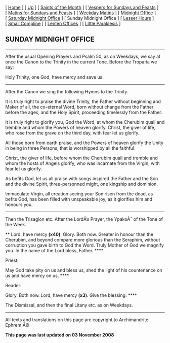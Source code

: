 \[ [Home](index.md) \] \[ [Up](horologion.md) \] \[ [Saints of the Month](saintsof.md) \] \[ [Vespers for Sundays and Feasts](vespers.md) \] \[ [Matins for Sundays and Feasts](mat-sun.md) \] \[ [Weekday Matins](weekday_matins.md) \] \[ [Midnight Office](midnight_office.md) \] \[ [Saturday Midnight Office](saturday_midnight_office.md) \] \[ Sunday Midnight Office \] \[ [Lesser Hours](lesser_hours.md) \] \[ [Small Compline](small_compline.md) \] \[ [Lenten Offices](lenten_offices.md) \] \[ [Little Paraklesis](lit-parak.md) \]

SUNDAY MIDNIGHT OFFICE
----------------------

****

After the usual Opening Prayers and Psalm 50, as on Weekdays, we say at once the Canon to the Trinity in the current Tone. Before the Troparia we say:

Holy Trinity, one God, have mercy and save us.

****

After the Canon we sing the following Hymns to the Trinity.

It is truly right to praise the divine Trinity, the Father without beginning and Maker of all, the co-eternal Word, born without change from the Father before the ages, and the Holy Spirit, proceeding timelessly from the Father.

It is truly right to glorify you, God the Word, at whom the Cherubim quail and tremble and whom the Powers of heaven glorify. Christ, the giver of life, who rose from the grave on the third day, with fear let us glorify.

All those born from earth praise, and the Powers of heaven glorify the Unity in being in three Persons, that is worshipped by all the faithful.

Christ, the giver of life, before whom the Cherubim quail and tremble and whom the hosts of Angels glorify, who was incarnate from the Virgin, with fear let us glorify.

As befits God, let us all praise with songs inspired the Father and the Son and the divine Spirit, three-personned might, one kingship and dominion.

Immaculate Virgin, all creation seeing your Son risen from the dead, as befits God, has been filled with unspeakable joy, as it glorifies him and honours you.

****

Then the Trisagion etc. After the LordÂ’s Prayer, the YpakoÃ¯ of the Tone of the Week.

** Lord, have mercy **(x40)**. Glory. Both now. Greater in honour than the Cherubim, and beyond compare more glorious than the Seraphim, without corruption you gave birth to God the Word. Truly Mother of God we magnify you. In the name of the Lord bless, Father. ****

Priest:

May God take pity on us and bless us, shed the light of his countenance on us and have mercy on us. ****

Reader:

Glory. Both now. Lord, have mercy **(x3)**. Give the blessing. ****

The Dismissal, and then the final Litany etc. as on Weekdays.

------------------------------------------------------------------------

All texts and translations on this page are copyright to
Archimandrite Ephrem Â©

**This page was last updated on 03 November 2008**
